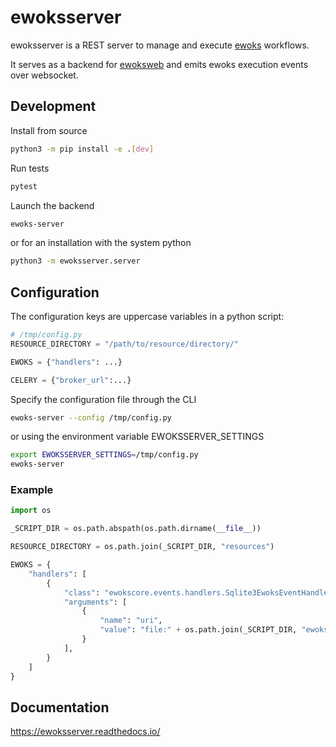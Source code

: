# ewoksserver

ewoksserver is a REST server to manage and execute [ewoks](https://ewoks.readthedocs.io/) workflows.

It serves as a backend for [ewoksweb](https://ewoksweb.readthedocs.io/) and emits ewoks execution events over websocket.

## Development

Install from source

```bash
python3 -m pip install -e .[dev]
```

Run tests

```bash
pytest
```

Launch the backend

```bash
ewoks-server
```

or for an installation with the system python

```bash
python3 -m ewoksserver.server
```

## Configuration

The configuration keys are uppercase variables in a python script:

```python
# /tmp/config.py
RESOURCE_DIRECTORY = "/path/to/resource/directory/"

EWOKS = {"handlers": ...}

CELERY = {"broker_url":...}
```

Specify the configuration file through the CLI

```bash
ewoks-server --config /tmp/config.py
```

or using the environment variable EWOKSSERVER_SETTINGS

```bash
export EWOKSSERVER_SETTINGS=/tmp/config.py
ewoks-server
```

### Example

```python
import os

_SCRIPT_DIR = os.path.abspath(os.path.dirname(__file__))

RESOURCE_DIRECTORY = os.path.join(_SCRIPT_DIR, "resources")

EWOKS = {
    "handlers": [
        {
            "class": "ewokscore.events.handlers.Sqlite3EwoksEventHandler",
            "arguments": [
                {
                    "name": "uri",
                    "value": "file:" + os.path.join(_SCRIPT_DIR, "ewoks_events.db"),
                }
            ],
        }
    ]
}
```

## Documentation

https://ewoksserver.readthedocs.io/
